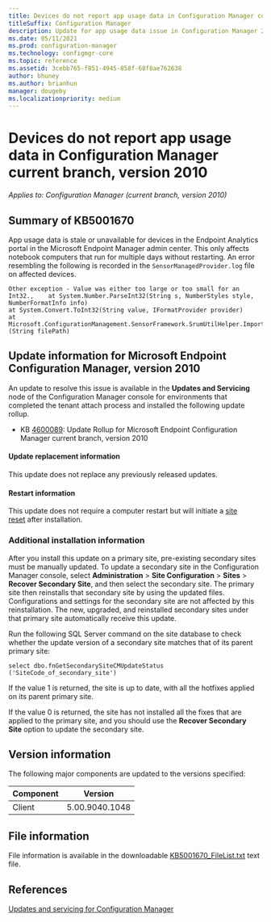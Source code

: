 ```yaml
---
title: Devices do not report app usage data in Configuration Manager current branch, version 2010
titleSuffix: Configuration Manager
description: Update for app usage data issue in Configuration Manager 2010
ms.date: 05/11/2021
ms.prod: configuration-manager
ms.technology: configmgr-core
ms.topic: reference
ms.assetid: 3cebb765-f851-4945-858f-68f8ae762638
author: bhuney
ms.author: brianhun
manager: dougeby
ms.localizationpriority: medium
---
```

# Devices do not report app usage data in Configuration Manager current branch, version 2010

*Applies to: Configuration Manager (current branch, version 2010)*

## Summary of KB5001670
App usage data is stale or unavailable for devices in the Endpoint Analytics portal in the Microsoft Endpoint Manager admin center. This only affects notebook computers that run for multiple days without restarting.
An error resembling the following is recorded in the `SensorManagedProvider.log` file on affected devices.
   ```text
   Other exception - Value was either too large or too small for an Int32.,    at System.Number.ParseInt32(String s, NumberStyles style, NumberFormatInfo info)
   at System.Convert.ToInt32(String value, IFormatProvider provider)
   at Microsoft.ConfigurationManagement.SensorFramework.SrumUtilHelper.ImportCsvToDataTable[T](String filePath)
   ```

## Update information for Microsoft Endpoint Configuration Manager, version 2010
An update to resolve this issue is available in the **Updates and Servicing** node of the Configuration Manager console for environments that completed the tenant attach process and installed the following update rollup.
- KB [4600089](../../hotfix/2010/4600089.md): Update Rollup for Microsoft Endpoint Configuration Manager current branch, version 2010

#### Update replacement information

This update does not replace any previously released updates.

#### Restart information

This update does not require a computer restart but will initiate a [site reset](../../core/servers/manage/modify-your-infrastructure.md#bkmk_reset) after installation.

### Additional installation information

After you install this update on a primary site, pre-existing secondary sites must be manually updated. To update a secondary site in the Configuration Manager console, select **Administration** > **Site Configuration** > **Sites** >  **Recover Secondary Site**, and then select the secondary site. The primary site then reinstalls that secondary site by using the updated files. Configurations and settings for the secondary site are not affected by this reinstallation. The new, upgraded, and reinstalled secondary sites under that primary site automatically receive this update.

Run the following SQL Server command on the site database to check whether the update version of a secondary site matches that of its parent primary site:
   ```code
   select dbo.fnGetSecondarySiteCMUpdateStatus ('SiteCode_of_secondary_site')
   ```
If the value 1 is returned, the site is up to date, with all the hotfixes applied on its parent primary site.

If the value 0 is returned, the site has not installed all the fixes that are applied to the primary site, and you should use the **Recover Secondary Site** option to update the secondary site.

## Version information
The following major components are updated to the versions specified:

|Component |Version |
|---|---|
| Client | 5.00.9040.1048 |

## File information
File information is available in the downloadable [KB5001670_FileList.txt](https://aka.ms/KB5001670_FileList) text file.

## References
[Updates and servicing for Configuration Manager](../../core/servers/manage/updates.md)